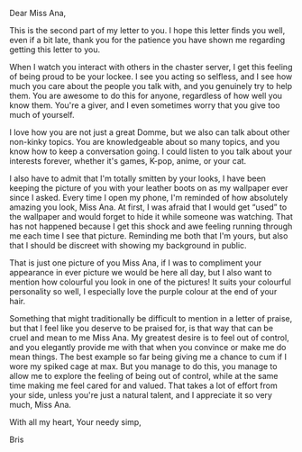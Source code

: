 Dear Miss Ana,

This is the second part of my letter to you. I hope this letter finds you well, even if a bit late, thank you for the patience you have shown me regarding getting this letter to you. 

When I watch you interact with others in the chaster server, I get this feeling of being proud to be your lockee. I see you acting so selfless, and I see how much you care about the people you talk with, and you genuinely try to help them. You are awesome to do this for anyone, regardless of how well you know them. You're a giver, and I even sometimes worry that you give too much of yourself. 

I love how you are not just a great Domme, but we also can talk about other non-kinky topics. You are knowledgeable about so many topics, and you know how to keep a conversation going. I could listen to you talk about your interests forever, whether it's games, K-pop, anime, or your cat. 

I also have to admit that I'm totally smitten by your looks, I have been keeping the picture of you with your leather boots on as my wallpaper ever since I asked. Every time I open my phone, I'm reminded of how absolutely amazing you look, Miss Ana. At first, I was afraid that I would get “used” to the wallpaper and would forget to hide it while someone was watching. That has not happened because I get this shock and awe feeling running through me each time I see that picture. Reminding me both that I'm yours, but also that I should be discreet with showing my background in public. 

That is just one picture of you Miss Ana, if I was to compliment your appearance in ever picture we would be here all day, but I also want to mention how colourful you look in one of the pictures! It suits your colourful personality so well, I especially love the purple colour at the end of your hair. 

Something that might traditionally be difficult to mention in a letter of praise, but that I feel like you deserve to be praised for, is that way that can be cruel and mean to me Miss Ana. My greatest desire is to feel out of control, and you elegantly provide me with that when you convince or make me do mean things. The best example so far being giving me a chance to cum if I wore my spiked cage at max. But you manage to do this, you manage to allow me to explore the feeling of being out of control, while at the same time making me feel cared for and valued. That takes a lot of effort from your side, unless you're just a natural talent, and I appreciate it so very much, Miss Ana.

With all my heart,
Your needy simp,

Bris